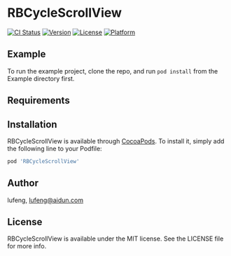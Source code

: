 # RBCycleScrollView

[![CI Status](https://img.shields.io/travis/lufeng/RBCycleScrollView.svg?style=flat)](https://travis-ci.org/lufeng/RBCycleScrollView)
[![Version](https://img.shields.io/cocoapods/v/RBCycleScrollView.svg?style=flat)](https://cocoapods.org/pods/RBCycleScrollView)
[![License](https://img.shields.io/cocoapods/l/RBCycleScrollView.svg?style=flat)](https://cocoapods.org/pods/RBCycleScrollView)
[![Platform](https://img.shields.io/cocoapods/p/RBCycleScrollView.svg?style=flat)](https://cocoapods.org/pods/RBCycleScrollView)

## Example

To run the example project, clone the repo, and run `pod install` from the Example directory first.

## Requirements

## Installation

RBCycleScrollView is available through [CocoaPods](https://cocoapods.org). To install
it, simply add the following line to your Podfile:

```ruby
pod 'RBCycleScrollView'
```

## Author

lufeng, lufeng@aidun.com

## License

RBCycleScrollView is available under the MIT license. See the LICENSE file for more info.
